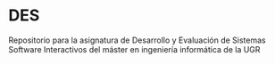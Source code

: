 # DES
Repositorio para la asignatura de Desarrollo y Evaluación de Sistemas Software Interactivos del máster en ingeniería informática de la UGR
